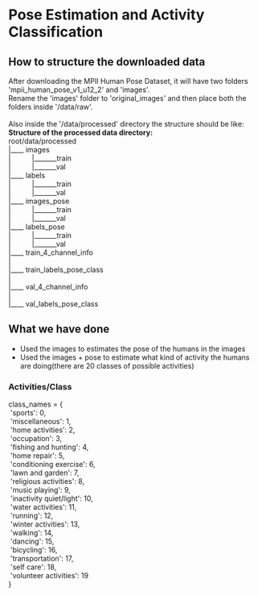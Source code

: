 <h1>Pose Estimation and Activity Classification</h1>

<h2>How to structure the downloaded data</h2>
<p>After downloading the MPII Human Pose Dataset, it will have two folders 'mpii_human_pose_v1_u12_2' and 'images'.<br>
Rename the 'images' folder to 'original_images' and then place both the folders inside '/data/raw'.<br>
<br>
Also inside the '/data/processed' directory the structure should be like:<br>
<b>Structure of the processed data directory:</b><br>
root/data/processed<br>
|____ images<br>
|&emsp;&emsp;&emsp;|_______train<br>
|&emsp;&emsp;&emsp;|_______val<br>
|____ labels<br>
|&emsp;&emsp;&emsp;|_______train<br>
|&emsp;&emsp;&emsp;|_______val<br>
|____ images_pose<br>
|&emsp;&emsp;&emsp;|_______train<br>
|&emsp;&emsp;&emsp;|_______val<br>
|____ labels_pose<br>
|&emsp;&emsp;&emsp;|_______train<br>
|&emsp;&emsp;&emsp;|_______val<br>
|____ train_4_channel_info<br>
|<br>
|____ train_labels_pose_class<br>
|<br>
|____ val_4_channel_info<br>
|<br>
|____ val_labels_pose_class<br>
</p>

<h2>What we have done</h2>
<ul>
    <li>Used the images to estimates the pose of the humans in the images
    <li>Used the images + pose to estimate what kind of activity the humans are doing(there are 20 classes of possible activities)
</ul>

<h3>Activities/Class</h3>
class_names = {<br>
&nbsp;'sports': 0,<br>
&nbsp;'miscellaneous': 1,<br>
&nbsp;'home activities': 2,<br>
&nbsp;'occupation': 3,<br>
&nbsp;'fishing and hunting': 4,<br>
&nbsp;'home repair': 5,<br>
&nbsp;'conditioning exercise': 6,<br>
&nbsp;'lawn and garden': 7,<br>
&nbsp;'religious activities': 8,<br>
&nbsp;'music playing': 9,<br>
&nbsp;'inactivity quiet/light': 10,<br>
&nbsp;'water activities': 11,<br>
&nbsp;'running': 12,<br>
&nbsp;'winter activities': 13,<br>
&nbsp;'walking': 14,<br>
&nbsp;'dancing': 15,<br>
&nbsp;'bicycling': 16,<br>
&nbsp;'transportation': 17,<br>
&nbsp;'self care': 18,<br>
&nbsp;'volunteer activities': 19<br>
}
